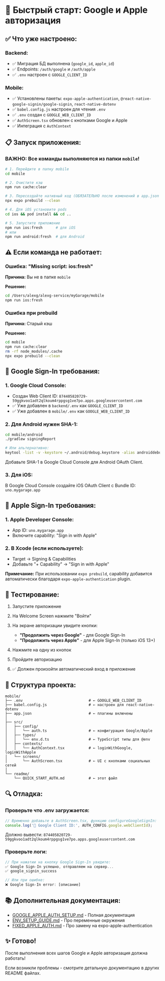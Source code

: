 # 🚀 Быстрый старт: Google и Apple авторизация

## ✅ Что уже настроено:

### Backend:
- ✅ Миграция БД выполнена (`google_id`, `apple_id`)
- ✅ Endpoints: `/auth/google` и `/auth/apple`
- ✅ `.env` настроен с `GOOGLE_CLIENT_ID`

### Mobile:
- ✅ Установлены пакеты: `expo-apple-authentication`, `@react-native-google-signin/google-signin`, `react-native-dotenv`
- ✅ `babel.config.js` настроен для чтения `.env`
- ✅ `.env` создан с `GOOGLE_WEB_CLIENT_ID`
- ✅ `AuthScreen.tsx` обновлен с кнопками Google и Apple
- ✅ Интеграция с `AuthContext`

## 📋 Запуск приложения:

### ВАЖНО: Все команды выполняются из папки `mobile`!

```bash
# 1. Перейдите в папку mobile
cd mobile

# 2. Очистите кэш
npm run cache:clear

# 3. Пересоздайте нативный код (ОБЯЗАТЕЛЬНО после изменений в app.json и установки новых пакетов!)
npx expo prebuild --clean

# 4. Для iOS установите pods
cd ios && pod install && cd ..

# 5. Запустите приложение
npm run ios:fresh      # для iOS
# или
npm run android:fresh  # для Android
```

## ⚠️ Если команда не работает:

### Ошибка: "Missing script: ios:fresh"
**Причина:** Вы не в папке `mobile`

**Решение:**
```bash
cd /Users/alexg/alexg-service/myGarage/mobile
npm run ios:fresh
```

### Ошибка при prebuild
**Причина:** Старый кэш

**Решение:**
```bash
cd mobile
npm run cache:clear
rm -rf node_modules/.cache
npx expo prebuild --clean
```

## 🔑 Google Sign-In требования:

### 1. Google Cloud Console:
- Создан Web Client ID: `874405820729-59ggkvoo1adt2qlkoum4rppgsg1ve7po.apps.googleusercontent.com`
- ✅ Уже добавлен в `backend/.env` как `GOOGLE_CLIENT_ID`
- ✅ Уже добавлен в `mobile/.env` как `GOOGLE_WEB_CLIENT_ID`

### 2. Для Android нужен SHA-1:
```bash
cd mobile/android
./gradlew signingReport

# Или альтернативно:
keytool -list -v -keystore ~/.android/debug.keystore -alias androiddebugkey -storepass android -keypass android
```

Добавьте SHA-1 в Google Cloud Console для Android OAuth Client.

### 3. Для iOS:
В Google Cloud Console создайте iOS OAuth Client с Bundle ID: `uno.mygarage.app`

## 🍎 Apple Sign-In требования:

### 1. Apple Developer Console:
- App ID: `uno.mygarage.app`
- Включите capability: "Sign in with Apple"

### 2. В Xcode (если используете):
- Target → Signing & Capabilities
- Добавьте "+ Capability" → "Sign in with Apple"

**Примечание:** При использовании `expo prebuild`, capability добавится автоматически благодаря `expo-apple-authentication` plugin.

## 🧪 Тестирование:

1. Запустите приложение
2. На Welcome Screen нажмите "Войти"
3. На экране авторизации увидите кнопки:
   - **"Продолжить через Google"** - для Google Sign-In
   - **"Продолжить через Apple"** - для Apple Sign-In (только iOS 13+)

4. Нажмите на одну из кнопок
5. Пройдите авторизацию
6. ✅ Должен произойти автоматический вход в приложение

## 📁 Структура проекта:

```
mobile/
├── .env                              # ← GOOGLE_WEB_CLIENT_ID
├── babel.config.js                   # ← настроен для react-native-dotenv
├── app.json                          # ← плагины включены
│
├── src/
│   ├── config/
│   │   └── auth.ts                   # ← конфигурация Google/Apple
│   ├── types/
│   │   └── env.d.ts                  # ← TypeScript типы для @env
│   ├── contexts/
│   │   └── AuthContext.tsx           # ← loginWithGoogle, loginWithApple
│   └── screens/
│       └── AuthScreen.tsx            # ← UI с кнопками социальных сетей
│
└── readme/
    └── QUICK_START_AUTH.md           # ← этот файл
```

## 🔍 Отладка:

### Проверьте что .env загружается:
```typescript
// Временно добавьте в AuthScreen.tsx, функцию configureGoogleSignIn:
console.log('🔑 Google Client ID:', AUTH_CONFIG.google.webClientId);
```

Должно вывести: `874405820729-59ggkvoo1adt2qlkoum4rppgsg1ve7po.apps.googleusercontent.com`

### Проверьте логи:
```typescript
// При нажатии на кнопку Google Sign-In увидите:
✅ Google Sign-In успешно, отправляем на сервер...
✅ google_signin_success

// Или при ошибке:
❌ Google Sign-In error: [описание]
```

## 📚 Дополнительная документация:

- [GOOGLE_APPLE_AUTH_SETUP.md](./GOOGLE_APPLE_AUTH_SETUP.md) - Полная документация
- [ENV_SETUP_GUIDE.md](./ENV_SETUP_GUIDE.md) - Про переменные окружения
- [FIXED_APPLE_AUTH.md](./FIXED_APPLE_AUTH.md) - Про замену на expo-apple-authentication

## ✨ Готово!

После выполнения всех шагов Google и Apple авторизация должна работать!

Если возникли проблемы - смотрите детальную документацию в других README файлах.

